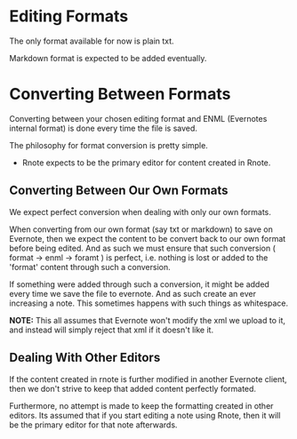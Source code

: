 
Editing Formats
======

The only format available for now is plain txt.

Markdown format is expected to be added eventually.

Converting Between Formats
======

Converting between your chosen editing format and ENML (Evernotes internal format) is done
every time the file is saved.

The philosophy for format conversion is pretty simple.

* Rnote expects to be the primary editor for content created in Rnote.


Converting Between Our Own Formats
----

We expect perfect conversion when dealing with only our own formats.

When converting from our own format (say txt or markdown) to save on Evernote, 
then we expect the content to be convert back to our own format before being edited.
And as such we must ensure that such conversion ( format -> enml -> foramt ) is perfect,
i.e. nothing is lost or added to the 'format' content through such a conversion.

If something were added through such a conversion, it might be added every time we save the file to evernote.
And as such create an ever increasing a note. This sometimes happens with such things as whitespace.

**NOTE:** This all assumes that Evernote won't modify the xml we upload to it, 
and instead will simply reject that xml if it doesn't like it.

Dealing With Other Editors
----

If the content created in rnote is further modified in another Evernote client,
then we don't strive to keep that added content perfectly formated.

Furthermore, no attempt is made to keep the formatting created in other editors.
Its assumed that if you start editing a note using Rnote, then it will be
the primary editor for that note afterwards.




